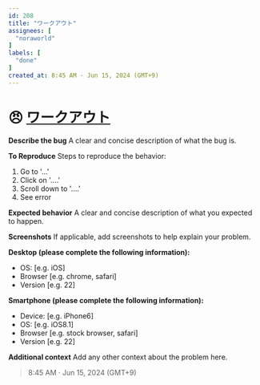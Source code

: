 ```yaml
---
id: 208
title: "ワークアウト"
assignees: [
  "noraworld"
]
labels: [
  "done"
]
created_at: 8:45 AM · Jun 15, 2024 (GMT+9)
---
```


# 😠 [ワークアウト](https://github.com/noraworld/github-actions-sandbox/issues/208)

**Describe the bug**
A clear and concise description of what the bug is.

**To Reproduce**
Steps to reproduce the behavior:
1. Go to '...'
2. Click on '....'
3. Scroll down to '....'
4. See error

**Expected behavior**
A clear and concise description of what you expected to happen.

**Screenshots**
If applicable, add screenshots to help explain your problem.

**Desktop (please complete the following information):**
 - OS: [e.g. iOS]
 - Browser [e.g. chrome, safari]
 - Version [e.g. 22]

**Smartphone (please complete the following information):**
 - Device: [e.g. iPhone6]
 - OS: [e.g. iOS8.1]
 - Browser [e.g. stock browser, safari]
 - Version [e.g. 22]

**Additional context**
Add any other context about the problem here.

> 8:45 AM · Jun 15, 2024 (GMT+9)
